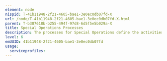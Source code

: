 ```yaml
---
element: node
nispid: T-41b11948-2f21-4605-bae1-3e0ec0db07fd-X
url: /node/T-41b11948-2f21-4605-bae1-3e0ec0db07fd-X.html
parent: T-b387618b-b255-494f-97d8-6d5f5e5b029a-X
title: Special Operations Processes
description: The processes for Special Operations define the activities to support the synchronization of special operations planning by the Special Operations Component Command (SOCC) in relative parallel with operational-level planning. Special operations are military activities conducted by specially designated, organized, trained, and equipped forces, manned with selected personnel, using unconventional tactics, techniques, and modes of employment. These activities may be conducted across the full range of military operations, independently or with conventional forces, to help achieve the desired end-state. Politico-military considerations may require clandestine or covert techniques and the acceptance of a degree of political or military risk not associated with operations by conventional forces. Special Operations deliver strategic or operational-level results or are executed where significant political risk exists.
level: 6
emUUID: 41b11948-2f21-4605-bae1-3e0ec0db07fd
usage:
  serviceprofiles:
---
```

